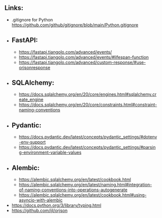 Links:
-
- .gitignore for Python https://github.com/github/gitignore/blob/main/Python.gitignore
- FastAPI:
  - 
  - https://fastapi.tiangolo.com/advanced/events/
  - https://fastapi.tiangolo.com/advanced/events/#lifespan-function
  - https://fastapi.tiangolo.com/advanced/custom-response/#use-orjsonresponse
- SQLAlchemy:
  - 
  - https://docs.sqlalchemy.org/en/20/core/engines.html#sqlalchemy.create_engine
  - https://docs.sqlalchemy.org/en/20/core/constraints.html#constraint-naming-conventions
- Pydantic:
  - 
  - https://docs.pydantic.dev/latest/concepts/pydantic_settings/#dotenv-env-support
  - https://docs.pydantic.dev/latest/concepts/pydantic_settings/#parsing-environment-variable-values
- Alembic:
  - 
  - https://alembic.sqlalchemy.org/en/latest/cookbook.html
  - https://alembic.sqlalchemy.org/en/latest/naming.html#integration-of-naming-conventions-into-operations-autogenerate
  - https://alembic.sqlalchemy.org/en/latest/cookbook.html#using-asyncio-with-alembic
- https://docs.python.org/3/library/typing.html
- https://github.com/ijl/orjson
